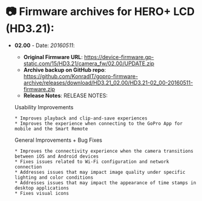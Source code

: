 # 📷 Firmware archives for HERO+ LCD (HD3.21):

- **02.00** - Date: *20160511*:
	- **Original Firmware URL**: https://device-firmware.gp-static.com/15/HD3.21/camera_fw/02.00/UPDATE.zip
	- **Archive backup on GitHub repo**: https://github.com/KonradIT/gopro-firmware-archive/releases/download/HD3.21_02.00/HD3.21-02_00-20160511-firmware.zip
	- **Release Notes**:
	RELEASE NOTES:
	
	Usability Improvements
	
	  * Improves playback and clip-and-save experiences
	  * Improves the experience when connecting to the GoPro App for mobile and the Smart Remote
	
	General Improvements + Bug Fixes
	
	  * Improves the connectivity experience when the camera transitions between iOS and Android devices
	  * Fixes issues related to Wi-Fi configuration and network connection
	  * Addresses issues that may impact image quality under specific lighting and color conditions
	  * Addresses issues that may impact the appearance of time stamps in desktop applications
	  * Fixes visual icons
	
	
				
